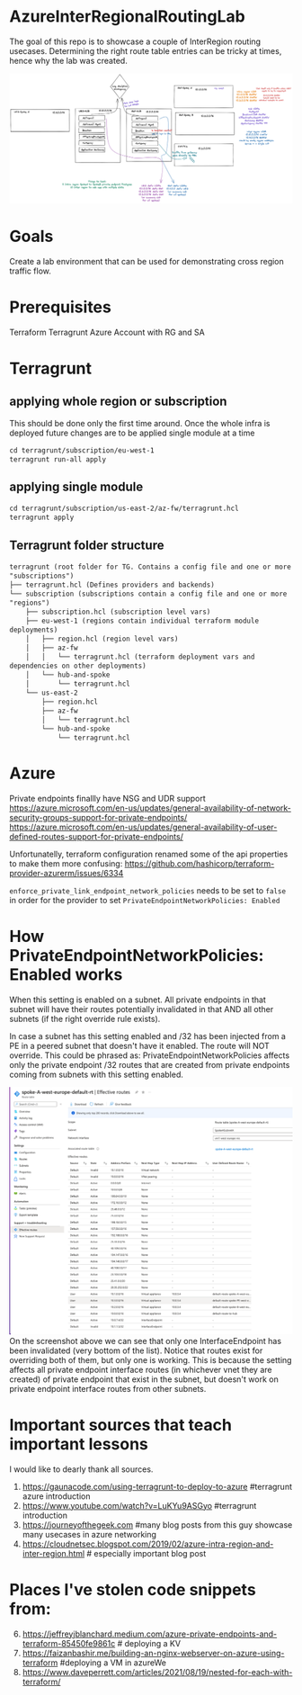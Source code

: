 # AzureInterRegionalRoutingLab
The goal of this repo is to showcase a couple of InterRegion routing usecases. Determining the right route table entries can be tricky at times, hence why the lab was created.

![Excalidraw](docs/diagrams/AzureInterRegionalRoutingLab.png)

# Goals
Create a lab environment that can be used for demonstrating cross region traffic flow.

# Prerequisites
Terraform
Terragrunt
Azure Account with RG and SA

# Terragrunt
## applying whole region or subscription
This should be done only the first time around. Once the whole infra is deployed future changes are to be applied single module at a time
```
cd terragrunt/subscription/eu-west-1
terragrunt run-all apply
```
## applying single module
```
cd terragrunt/subscription/us-east-2/az-fw/terragrunt.hcl
terragrunt apply
```

## Terragrunt folder structure
```
terragrunt (root folder for TG. Contains a config file and one or more "subscriptions")
├── terragrunt.hcl (Defines providers and backends)
└── subscription (subscriptions contain a config file and one or more "regions")
    ├── subscription.hcl (subscription level vars)
    ├── eu-west-1 (regions contain individual terraform module deployments)
    │   ├── region.hcl (region level vars)
    │   ├── az-fw
    │   │   └── terragrunt.hcl (terraform deployment vars and dependencies on other deployments)
    │   └── hub-and-spoke
    │       └── terragrunt.hcl
    └── us-east-2
        ├── region.hcl
        ├── az-fw
        │   └── terragrunt.hcl
        └── hub-and-spoke
            └── terragrunt.hcl
```

# Azure
Private endpoints finallly have NSG and UDR support
https://azure.microsoft.com/en-us/updates/general-availability-of-network-security-groups-support-for-private-endpoints/
https://azure.microsoft.com/en-us/updates/general-availability-of-user-defined-routes-support-for-private-endpoints/

Unfortunatelly, terraform configuration renamed some of the api properties to make them more confusing:
https://github.com/hashicorp/terraform-provider-azurerm/issues/6334

`enforce_private_link_endpoint_network_policies` needs to be set to `false` in order for the provider to set `PrivateEndpointNetworkPolicies: Enabled`

# How PrivateEndpointNetworkPolicies: Enabled works
When this setting is enabled on a subnet. All private endpoints in that subnet will have their routes potentially invalidated in that AND all other subnets (if the right override rule exists). 

In case a subnet has this setting enabled and /32 has been injected from a PE in a peered subnet that doesn't have it enabled. The route will NOT override.
This could be phrased as: PrivateEndpointNetworkPolicies affects only the private endpoint /32 routes that are created from private endpoints coming from subnets with this setting enabled.

![Effective Routes](docs/diagrams/effective-routes.png)
On the screenshot above we can see that only one InterfaceEndpoint has been invalidated (very bottom of the list). Notice that routes exist for overriding both of them, but only one is working. This is because the setting affects all private endpoint interface routes (in whichever vnet they are created) of private endpoint that exist in the subnet, but doesn't work on private endpoint interface routes from other subnets.

# Important sources that teach important lessons
I would like to dearly thank all sources.
1. https://gaunacode.com/using-terragrunt-to-deploy-to-azure #terragrunt azure introduction
3. https://www.youtube.com/watch?v=LuKYu9ASGyo #terragrunt introduction
4. https://journeyofthegeek.com #many blog posts from this guy showcase many usecases in azure networking
5. https://cloudnetsec.blogspot.com/2019/02/azure-intra-region-and-inter-region.html # especially important blog post 

# Places I've stolen code snippets from:
6. https://jeffreyjblanchard.medium.com/azure-private-endpoints-and-terraform-85450fe9861c # deploying a KV
2. https://faizanbashir.me/building-an-nginx-webserver-on-azure-using-terraform #deploying a VM in azureWe
3. https://www.daveperrett.com/articles/2021/08/19/nested-for-each-with-terraform/